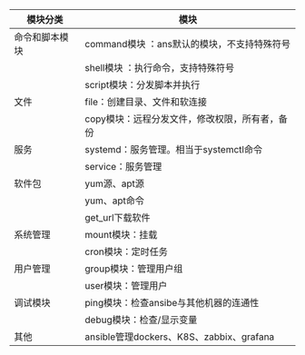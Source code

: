 | 模块分类    | 模块                                  |
| ------- | ----------------------------------- |
| 命令和脚本模块 | command模块 ：ans默认的模块，不支持特殊符号         |
|         | shell模块 ：执行命令，支持特殊符号                |
|         | script模块：分发脚本并执行                    |
| 文件      | file：创建目录、文件和软连接                    |
|         | copy模块：远程分发文件，修改权限，所有者，备份           |
| 服务      | systemd：服务管理。相当于systemctl命令         |
|         | service：服务管理                        |
| 软件包     | yum源、apt源                           |
|         | yum、apt命令                           |
|         | get_url下载软件                         |
| 系统管理    | mount模块：挂载                          |
|         | cron模块：定时任务                         |
| 用户管理    | group模块：管理用户组                       |
|         | user模块：管理用户                         |
| 调试模块    | ping模块：检查ansibe与其他机器的连通性            |
|         | debug模块：检查/显示变量                     |
| 其他      | ansible管理dockers、K8S、zabbix、grafana |


